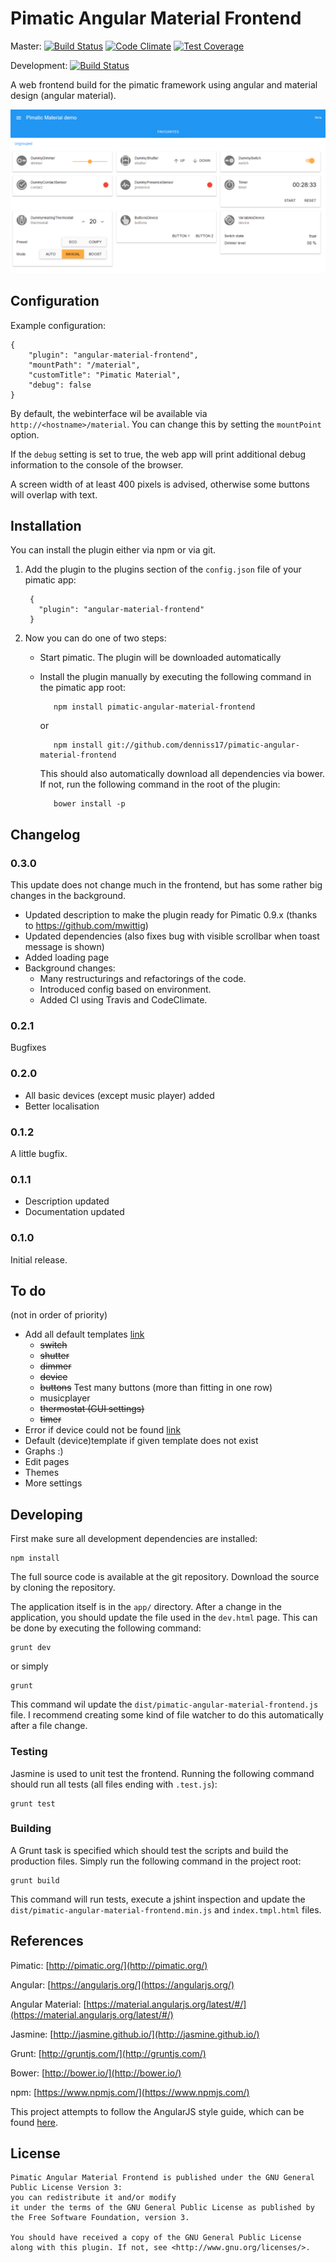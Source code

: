 # Pimatic Angular Material Frontend

Master:
[![Build Status](https://travis-ci.org/denniss17/pimatic-angular-material-frontend.svg?branch=master)](https://travis-ci.org/denniss17/pimatic-angular-material-frontend)
[![Code Climate](https://codeclimate.com/github/denniss17/pimatic-angular-material-frontend/badges/gpa.svg)](https://codeclimate.com/github/denniss17/pimatic-angular-material-frontend)
[![Test Coverage](https://codeclimate.com/github/denniss17/pimatic-angular-material-frontend/badges/coverage.svg)](https://codeclimate.com/github/denniss17/pimatic-angular-material-frontend/coverage)

Development:
[![Build Status](https://travis-ci.org/denniss17/pimatic-angular-material-frontend.svg?branch=develop)](https://travis-ci.org/denniss17/pimatic-angular-material-frontend)

A web frontend build for the pimatic framework using angular and material design (angular material).

![](screenshot.png)

## Configuration
Example configuration:
	
	{
      	"plugin": "angular-material-frontend",
		"mountPath": "/material",
		"customTitle": "Pimatic Material",
		"debug": false
    }

By default, the webinterface wil be available via `http://<hostname>/material`. You can change this by setting the `mountPoint` option.

If the `debug` setting is set to true, the web app will print additional debug information to the console of the browser.

A screen width of at least 400 pixels is advised, otherwise some buttons will overlap with text.

## Installation
You can install the plugin either via npm or via git.

1. Add the plugin to the plugins section of the `config.json` file of your pimatic app:

	    {
	      "plugin": "angular-material-frontend"
	    }

2. Now you can do one of two steps:
   - Start pimatic. The plugin will be downloaded automatically
   - Install the plugin manually by executing the following command in the pimatic app root:

    		npm install pimatic-angular-material-frontend

		or

			npm install git://github.com/denniss17/pimatic-angular-material-frontend

		This should also automatically download all dependencies via bower. If not, run the following command in the root of the plugin:

    		bower install -p

## Changelog
### 0.3.0
This update does not change much in the frontend, but has some rather big changes in the background.

- Updated description to make the plugin ready for Pimatic 0.9.x (thanks to https://github.com/mwittig)
- Updated dependencies (also fixes bug with visible scrollbar when toast message is shown)
- Added loading page
- Background changes:
    - Many restructurings and refactorings of the code.
    - Introduced config based on environment.
    - Added CI using Travis and CodeClimate.

### 0.2.1
Bugfixes

### 0.2.0
- All basic devices (except music player) added
- Better localisation

### 0.1.2
A little bugfix.

### 0.1.1
- Description updated
- Documentation updated

### 0.1.0
Initial release.

## To do
(not in order of priority)

- Add all default templates [link](https://github.com/pimatic/pimatic-mobile-frontend/blob/master/app/views/pages/index.jade)
	- ~~switch~~
	- ~~shutter~~
	- ~~dimmer~~
	- ~~device~~
	- ~~buttons~~ Test many buttons (more than fitting in one row)
    - musicplayer
	- ~~thermostat (GUI settings)~~
	- ~~timer~~
- Error if device could not be found [link](https://github.com/pimatic/pimatic-mobile-frontend/blob/master/app/pages/index-items.coffee#L58)
- Default (device)template if given template does not exist
- Graphs :)
- Edit pages
- Themes
- More settings

## Developing
First make sure all development dependencies are installed:

	npm install

The full source code is available at the git repository. Download the source by cloning the repository.

The application itself is in the `app/` directory. After a change in the application, you should update the file used in the `dev.html` page. This can be done by executing the following command:

	grunt dev

or simply

	grunt

This command wil update the `dist/pimatic-angular-material-frontend.js` file. I recommend creating some kind of file watcher to do this automatically after a file change.

### Testing
Jasmine is used to unit test the frontend. Running the following command should run all tests (all files ending with `.test.js`):

    grunt test

### Building
A Grunt task is specified which should test the scripts and build the production files. Simply run the following command in the project root:

    grunt build

This command will run tests, execute a jshint inspection and update the `dist/pimatic-angular-material-frontend.min.js` and `index.tmpl.html` files.

## References
Pimatic: [http://pimatic.org/](http://pimatic.org/)

Angular: [https://angularjs.org/](https://angularjs.org/)

Angular Material: [https://material.angularjs.org/latest/#/](https://material.angularjs.org/latest/#/)

Jasmine: [http://jasmine.github.io/](http://jasmine.github.io/)

Grunt: [http://gruntjs.com/](http://gruntjs.com/)

Bower: [http://bower.io/](http://bower.io/)

npm: [https://www.npmjs.com/](https://www.npmjs.com/)

This project attempts to follow the AngularJS style guide, which can be found [here](https://github.com/mgechev/angularjs-style-guide).

## License

	Pimatic Angular Material Frontend is published under the GNU General Public License Version 3:
	you can redistribute it and/or modify
	it under the terms of the GNU General Public License as published by
	the Free Software Foundation, version 3.
	
	You should have received a copy of the GNU General Public License
	along with this plugin. If not, see <http://www.gnu.org/licenses/>.
